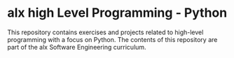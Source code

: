 # alx high Level Programming - Python

This repository contains exercises and projects related to high-level programming
 with a focus on Python.
 The contents of this repository are part of the alx Software Engineering curriculum.
